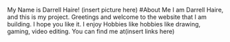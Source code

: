 My Name is Darrell Haire!
(insert picture here)
#About Me
I am Darrell Haire, and this is my project. Greetings and welcome to the website that I am building. I hope you like it.
I enjoy Hobbies like hobbies like drawing, gaming, video editing.
You can find me at(insert links here)
